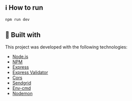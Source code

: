 ## :information_source: How to run

```bash
npm run dev
```

## :rocket: Built with

This project was developed with the following technologies:

-  [Node.js](https://github.com/nodesource/distributions/blob/master/README.md)
-  [NPM](https://www.npmjs.com/)
-  [Express](https://www.npmjs.com/package/express)
-  [Express Validator](https://www.npmjs.com/package/express-validator)
-  [Cors](https://www.npmjs.com/package/cors)
-  [Sendgrid](https://www.npmjs.com/package/@sendgrid/mail)
-  [Env-cmd](https://www.npmjs.com/package/env-cmd)
-  [Nodemon](https://www.npmjs.com/package/nodemon)
